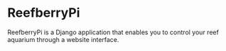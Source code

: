 <h1>ReefberryPi</h1>

ReefberryPi is a Django application that enables you to control your reef aquarium through a website interface.